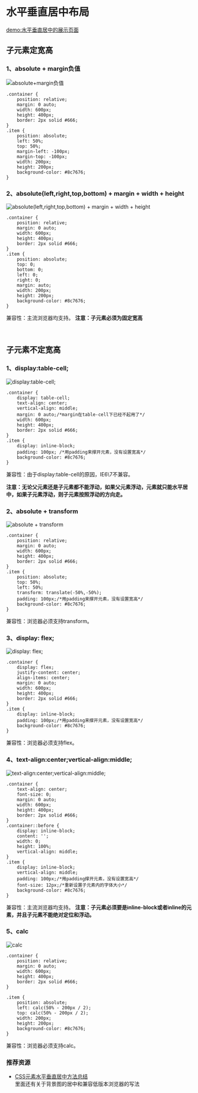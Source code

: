 # 水平垂直居中布局

[demo:水平垂直居中的展示页面](https://qiqihaobenben.github.io/layout/pages/middle)

## 子元素定宽高

### 1、absolute + margin负值

![absolute+margin负值](./images/11.png)

```
.container {
    position: relative;
    margin: 0 auto;
    width: 600px;
    height: 400px;
    border: 2px solid #666;
}
.item {
    position: absolute;
    left: 50%;
    top: 50%;
    margin-left: -100px;
    margin-top: -100px;
    width: 200px;
    height: 200px;
    background-color: #8c7676;
}
```

### 2、absolute(left,right,top,bottom) + margin + width + height

![absolute(left,right,top,bottom) + margin + width + height](./images/12.png)

```
.container {
    position: relative;
    margin: 0 auto;
    width: 600px;
    height: 400px;
    border: 2px solid #666;
}
.item {
    position: absolute;
    top: 0;
    bottom: 0;
    left: 0;
    right: 0;
    margin: auto;
    width: 200px;
    height: 200px;
    background-color: #8c7676;
}
```
兼容性：主流浏览器均支持。
**注意：子元素必须为固定宽高**

<br />

## 子元素不定宽高

### 1、display:table-cell;

![display:table-cell;](./images/13.png)

```
.container {
    display: table-cell;
    text-align: center;
    vertical-align: middle;
    margin: 0 auto;/*margin在table-cell下已经不起用了*/
    width: 600px;
    height: 400px;
    border: 2px solid #666;
}
.item {
    display: inline-block;
    padding: 100px; /*用padding来撑开元素，没有设置宽高*/
    background-color: #8c7676;
}
```

兼容性：由于display:table-cell的原因，IE6\7不兼容。  

**注意：无论父元素还是子元素都不能浮动，如果父元素浮动，元素就只能水平居中，如果子元素浮动，则子元素按照浮动的方向走。**

### 2、absolute + transform

![absolute + transform](./images/14.png)

```
.container {
    position: relative;
    margin: 0 auto;
    width: 600px;
    height: 400px;
    border: 2px solid #666;
}
.item {
    position: absolute;
    top: 50%;
    left: 50%;
    transform: translate(-50%,-50%);
    padding: 100px;/*用padding来撑开元素，没有设置宽高*/
    background-color: #8c7676;
}
```

兼容性：浏览器必须支持transform。

### 3、display: flex;

![display: flex;](./images/15.png)

```
.container {
    display: flex;
    justify-content: center;
    align-items: center;
    margin: 0 auto;
    width: 600px;
    height: 400px;
    border: 2px solid #666;
}
.item {
    display: inline-block;
    padding: 100px;/*用padding来撑开元素，没有设置宽高*/
    background-color: #8c7676;
}
```

兼容性：浏览器必须支持flex。

### 4、text-align:center;vertical-align:middle;

![text-align:center;vertical-align:middle;](./images/16.png)

```
.container {
    text-align: center;
    font-size: 0;
    margin: 0 auto;
    width: 600px;
    height: 400px;
    border: 2px solid #666;
}
.container::before {
    display: inline-block;
    content: '';
    width: 0;
    height: 100%;
    vertical-align: middle;
}
.item {
    display: inline-block;
    vertical-align: middle;
    padding: 100px;/*用padding撑开元素，没有设置宽高*/
    font-size: 12px;/*重新设置子元素内的字体大小*/
    background-color: #8c7676;
}
```
兼容性：主流浏览器均支持。
**注意：子元素必须要是inline-block或者inline的元素，并且子元素不能绝对定位和浮动。**

### 5、calc

![calc](./images/17.png)

```
.container {
    position: relative;
    margin: 0 auto;
    width: 600px;
    height: 400px;
    border: 2px solid #666;
}

.item {
    position: absolute;
    left: calc(50% - 200px / 2);
    top: calc(50% - 200px / 2);
    width: 200px;
    height: 200px;
    background-color: #8c7676;
}
```

兼容性：浏览器必须支持calc。

### 推荐资源

* [CSS元素水平垂直居中方法总结](http://www.cnblogs.com/Dudy/p/4085292.html)  
里面还有关于背景图的居中和兼容低版本浏览器的写法